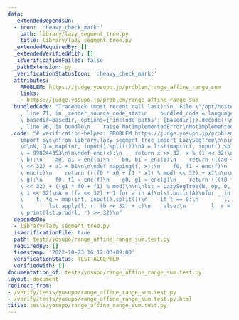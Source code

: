 ```yaml
---
data:
  _extendedDependsOn:
  - icon: ':heavy_check_mark:'
    path: library/lazy_segment_tree.py
    title: library/lazy_segment_tree.py
  _extendedRequiredBy: []
  _extendedVerifiedWith: []
  _isVerificationFailed: false
  _pathExtension: py
  _verificationStatusIcon: ':heavy_check_mark:'
  attributes:
    PROBLEM: https://judge.yosupo.jp/problem/range_affine_range_sum
    links:
    - https://judge.yosupo.jp/problem/range_affine_range_sum
  bundledCode: "Traceback (most recent call last):\n  File \"/opt/hostedtoolcache/PyPy/3.7.13/x64/site-packages/onlinejudge_verify/documentation/build.py\"\
    , line 71, in _render_source_code_stat\n    bundled_code = language.bundle(stat.path,\
    \ basedir=basedir, options={'include_paths': [basedir]}).decode()\n  File \"/opt/hostedtoolcache/PyPy/3.7.13/x64/site-packages/onlinejudge_verify/languages/python.py\"\
    , line 96, in bundle\n    raise NotImplementedError\nNotImplementedError\n"
  code: "# verification-helper: PROBLEM https://judge.yosupo.jp/problem/range_affine_range_sum\n\
    import sys\nfrom library.lazy_segment_tree import LazySegTree\n\ninput = sys.stdin.readline\n\
    \n\nN, Q = map(int, input().split())\nA = list(map(int, input().split()))\nmod\
    \ = 998244353\n\n\ndef enc(x):\n    return x >> 32, x % (1 << 32)\n\n\ndef op(a,\
    \ b):\n    a0, a1 = enc(a)\n    b0, b1 = enc(b)\n    return (((a0 + b0) % mod)\
    \ << 32) + a1 + b1\n\n\ndef mapping(f, x):\n    f0, f1 = enc(f)\n    x0, x1 =\
    \ enc(x)\n    return (((f0 * x0 + f1 * x1) % mod) << 32) + x1\n\n\ndef composition(f,\
    \ g):\n    f0, f1 = enc(f)\n    g0, g1 = enc(g)\n    return (((f0 * g0) % mod)\
    \ << 32) + ((g1 * f0 + f1) % mod)\n\n\nlst = LazySegTree(N, op, 0, mapping, composition,\
    \ 1 << 32)\nA = [(a << 32) + 1 for a in A]\nlst.build(A)\nfor _ in range(Q):\n\
    \    t, *q = map(int, input().split())\n    if t == 0:\n        l, r, b, c = q\n\
    \        lst.apply(l, r, (b << 32) + c)\n    else:\n        l, r = q\n       \
    \ print(lst.prod(l, r) >> 32)\n"
  dependsOn:
  - library/lazy_segment_tree.py
  isVerificationFile: true
  path: tests/yosupo/range_affine_range_sum.test.py
  requiredBy: []
  timestamp: '2022-10-23 16:12:03+09:00'
  verificationStatus: TEST_ACCEPTED
  verifiedWith: []
documentation_of: tests/yosupo/range_affine_range_sum.test.py
layout: document
redirect_from:
- /verify/tests/yosupo/range_affine_range_sum.test.py
- /verify/tests/yosupo/range_affine_range_sum.test.py.html
title: tests/yosupo/range_affine_range_sum.test.py
---
```

